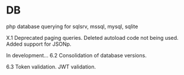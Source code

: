 # DB

php database querying for sqlsrv, mssql, mysql, sqlite

X.1 
Deprecated paging queries.
Deleted autoload code not being used.
Added support for JSONp.

In development...
6.2
Consolidation of database versions.

6.3
Token validation.
JWT validation.
